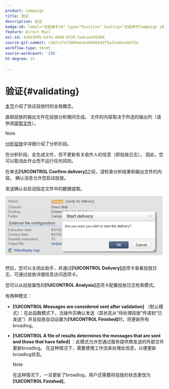```yaml
---
product: campaign
title: 验证
description: 验证
badge-v8: label="也适用于v8" type="Positive" tooltip="也适用于Campaign v8"
feature: Direct Mail
exl-id: 42bb395b-b3fe-4d48-8720-5a4cae191984
source-git-commit: c262c27e75869ae2e4bd45642f5a22adec4a5f1e
workflow-type: tm+mt
source-wordcount: '250'
ht-degree: 1%

---
```


# 验证{#validating}



[本节](steps-validating-the-delivery.md)介绍了验证投放时的全局概念。

直邮投放的输出文件在投放分析期间生成。 文件的内容取决于所选的输出列（请参阅[提取文件](defining-the-direct-mail-content.md#extraction-file)）。

>[!NOTE]
>
>[分析投放](steps-validating-the-delivery.md#analyzing-the-delivery)中详细介绍了分析阶段。

在分析阶段，会生成文件，但不更新有关收件人的信息（即投放日志）。 因此，您可以取消此作业而不运行任何风险。

在单击&#x200B;**[!UICONTROL Confirm delivery]**&#x200B;之前，请检查分析结果和输出文件的内容。 确认消息允许您启动投放。

发送确认会启动指定文件中的数据提取。

![](assets/s_ncs_user_postal_del_send_confirm_postal.png)

然后，您可以关闭此助手，并通过&#x200B;**[!UICONTROL Delivery]**&#x200B;选项卡查看投放日志，可通过投放详细信息访问选项卡。

您可以从投放属性的&#x200B;**[!UICONTROL Analysis]**&#x200B;选项卡配置投放日志检索模式。

有两种模式：

* **[!UICONTROL Messages are considered sent after validation]** （默认模式）：在此函数模式下，当操作员确认发送（其状态从“待处理投放”传递到“已发送”）并且投放自动设置为&#x200B;**[!UICONTROL Finished]**&#x200B;时，将更新所有broadlog。
* **[!UICONTROL A file of results determines the messages that are sent and those that have failed]** ：此模式允许您通过服务提供商发送的外部文件更新broadlog。 在这种情况下，需要使用工作流来处理此信息，以便更新broadlog状态。

  >[!NOTE]
  >
  >在这种情况下，一旦更新了broadlog，用户还需要将投放的状态更改为&#x200B;**[!UICONTROL Finished]**。
